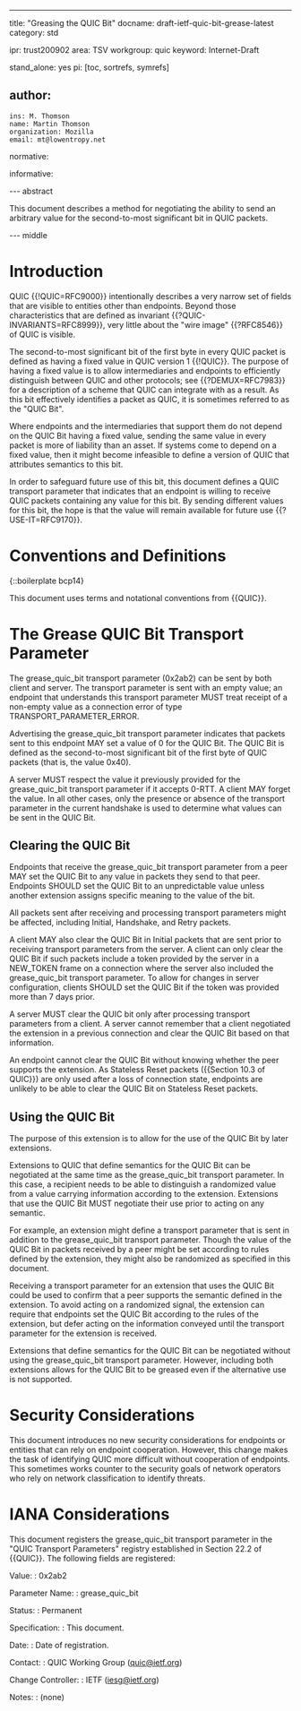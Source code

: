 ---
title: "Greasing the QUIC Bit"
docname: draft-ietf-quic-bit-grease-latest
category: std

ipr: trust200902
area: TSV
workgroup: quic
keyword: Internet-Draft

stand_alone: yes
pi: [toc, sortrefs, symrefs]

author:
 -
    ins: M. Thomson
    name: Martin Thomson
    organization: Mozilla
    email: mt@lowentropy.net

normative:

informative:


--- abstract

This document describes a method for negotiating the ability to send an
arbitrary value for the second-to-most significant bit in QUIC packets.


--- middle

# Introduction

QUIC {{!QUIC=RFC9000}} intentionally describes a very narrow set
of fields that are visible to entities other than endpoints.  Beyond those
characteristics that are defined as invariant
{{?QUIC-INVARIANTS=RFC8999}}, very little about the "wire
image" {{?RFC8546}} of QUIC is visible.

The second-to-most significant bit of the first byte in every QUIC packet is
defined as having a fixed value in QUIC version 1 {{!QUIC}}.  The purpose of
having a fixed value is to allow intermediaries and endpoints to efficiently
distinguish between QUIC and other protocols; see {{?DEMUX=RFC7983}} for a
description of a scheme that QUIC can integrate with as a result.  As this bit
effectively identifies a packet as QUIC, it is sometimes referred to as the
"QUIC Bit".

Where endpoints and the intermediaries that support them do not depend on the
QUIC Bit having a fixed value, sending the same value in every packet is more of
liability than an asset.  If systems come to depend on a fixed value, then it
might become infeasible to define a version of QUIC that attributes semantics to
this bit.

In order to safeguard future use of this bit, this document defines a QUIC
transport parameter that indicates that an endpoint is willing to receive QUIC
packets containing any value for this bit.  By sending different values for this
bit, the hope is that the value will remain available for future use
{{?USE-IT=RFC9170}}.


# Conventions and Definitions

{::boilerplate bcp14}

This document uses terms and notational conventions from {{QUIC}}.


# The Grease QUIC Bit Transport Parameter

The grease_quic_bit transport parameter (0x2ab2) can be sent by both client and
server.  The transport parameter is sent with an empty value; an endpoint that
understands this transport parameter MUST treat receipt of a non-empty value as
a connection error of type TRANSPORT_PARAMETER_ERROR.

Advertising the grease_quic_bit transport parameter indicates that packets sent
to this endpoint MAY set a value of 0 for the QUIC Bit.  The QUIC Bit is defined
as the second-to-most significant bit of the first byte of QUIC packets (that
is, the value 0x40).

A server MUST respect the value it previously provided for the grease_quic_bit
transport parameter if it accepts 0-RTT.  A client MAY forget the value.  In all
other cases, only the presence or absence of the transport parameter in the
current handshake is used to determine what values can be sent in the QUIC Bit.


## Clearing the QUIC Bit

Endpoints that receive the grease_quic_bit transport parameter from a peer MAY
set the QUIC Bit to any value in packets they send to that peer.  Endpoints
SHOULD set the QUIC Bit to an unpredictable value unless another extension
assigns specific meaning to the value of the bit.

All packets sent after receiving and processing transport parameters might be
affected, including Initial, Handshake, and Retry packets.

A client MAY also clear the QUIC Bit in Initial packets that are sent prior to
receiving transport parameters from the server.  A client can only clear the
QUIC Bit if such packets include a token provided by the server in a NEW_TOKEN
frame on a connection where the server also included the grease_quic_bit
transport parameter.  To allow for changes in server configuration, clients
SHOULD set the QUIC Bit if the token was provided more than 7 days prior.

A server MUST clear the QUIC bit only after processing transport parameters from
a client.  A server cannot remember that a client negotiated the extension in a
previous connection and clear the QUIC Bit based on that information.

An endpoint cannot clear the QUIC Bit without knowing whether the peer supports
the extension.  As Stateless Reset packets ({{Section 10.3 of QUIC}}) are only
used after a loss of connection state, endpoints are unlikely to be able to
clear the QUIC Bit on Stateless Reset packets.


## Using the QUIC Bit

The purpose of this extension is to allow for the use of the QUIC Bit by later
extensions.

Extensions to QUIC that define semantics for the QUIC Bit can be negotiated at
the same time as the grease_quic_bit transport parameter.  In this case, a
recipient needs to be able to distinguish a randomized value from a value
carrying information according to the extension.  Extensions that use the QUIC
Bit MUST negotiate their use prior to acting on any semantic.

For example, an extension might define a transport parameter that is sent in
addition to the grease_quic_bit transport parameter.  Though the value of the
QUIC Bit in packets received by a peer might be set according to rules defined
by the extension, they might also be randomized as specified in this document.

Receiving a transport parameter for an extension that uses the QUIC Bit could be
used to confirm that a peer supports the semantic defined in the extension.  To
avoid acting on a randomized signal, the extension can require that endpoints
set the QUIC Bit according to the rules of the extension, but defer acting on
the information conveyed until the transport parameter for the extension is
received.

Extensions that define semantics for the QUIC Bit can be negotiated without
using the grease_quic_bit transport parameter.  However, including both
extensions allows for the QUIC Bit to be greased even if the alternative use is
not supported.


# Security Considerations

This document introduces no new security considerations for endpoints or
entities that can rely on endpoint cooperation.  However, this change makes the
task of identifying QUIC more difficult without cooperation of endpoints.  This
sometimes works counter to the security goals of network operators who rely on
network classification to identify threats.


# IANA Considerations

This document registers the grease_quic_bit transport parameter in the "QUIC
Transport Parameters" registry established in Section 22.2 of {{QUIC}}.  The
following fields are registered:

Value:
: 0x2ab2

Parameter Name:
: grease_quic_bit

Status:
: Permanent

Specification:
: This document.

Date:
: Date of registration.

Contact:
: QUIC Working Group (quic@ietf.org)

Change Controller:
: IETF (iesg@ietf.org)

Notes:
: (none)
